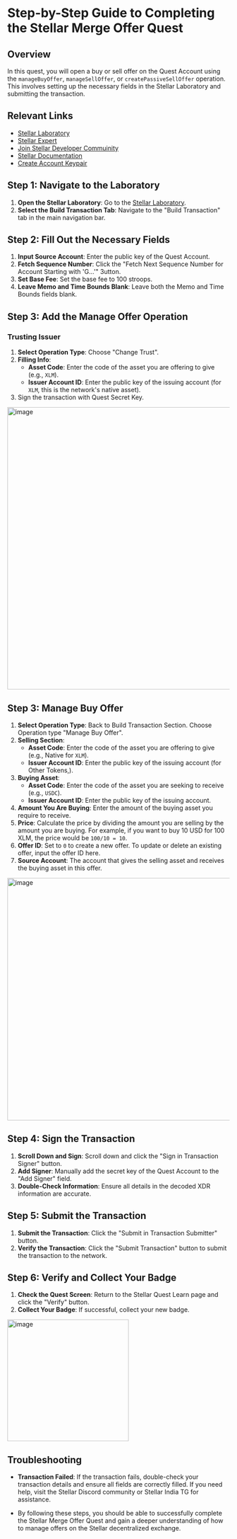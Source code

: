 # Step-by-Step Guide to Completing the Stellar Merge Offer Quest

## Overview
In this quest, you will open a buy or sell offer on the Quest Account using the `manageBuyOffer`, `manageSellOffer`, or `createPassiveSellOffer` operation. This involves setting up the necessary fields in the Stellar Laboratory and submitting the transaction.

## Relevant Links
- [Stellar Laboratory](https://www.stellar.org/laboratory/)
- [Stellar Expert](https://stellar.expert/)
- [Join Stellar Developer Commuinity](https://discord.com/invite/stellardev)
- [Stellar Documentation](https://developers.stellar.org/docs/)
- [Create Account Keypair](https://lab.stellar.org/account/create)

## Step 1: Navigate to the Laboratory
1. **Open the Stellar Laboratory**: Go to the [Stellar Laboratory](https://www.stellar.org/laboratory/).
2. **Select the Build Transaction Tab**: Navigate to the "Build Transaction" tab in the main navigation bar.

## Step 2: Fill Out the Necessary Fields
1. **Input Source Account**: Enter the public key of the Quest Account.
2. **Fetch Sequence Number**: Click the "Fetch Next Sequence Number for Account Starting with 'G…'" 3utton.
3. **Set Base Fee**: Set the base fee to 100 stroops.
5. **Leave Memo and Time Bounds Blank**: Leave both the Memo and Time Bounds fields blank.

## Step 3: Add the Manage Offer Operation
### Trusting Issuer
1. **Select Operation Type**: Choose "Change Trust".
2. **Filling Info**:
   - **Asset Code**: Enter the code of the asset you are offering to give (e.g., `XLM`).
   - **Issuer Account ID**: Enter the public key of the issuing account (for `XLM`, this is the network's native asset).
3. Sign the transaction with Quest Secret Key.
<img width="638" alt="image" src="https://github.com/user-attachments/assets/9508228b-c4d2-4915-83ee-51cc72f87020" />


## Step 3: Manage Buy Offer
1. **Select Operation Type**: Back to Build Transaction Section. Choose Operation type "Manage Buy Offer".
2. **Selling Section**:
   - **Asset Code**: Enter the code of the asset you are offering to give (e.g., Native for `XLM`).
   - **Issuer Account ID**: Enter the public key of the issuing account (for Other Tokens,).
3. **Buying Asset**:
   - **Asset Code**: Enter the code of the asset you are seeking to receive (e.g., `USDC`).
   - **Issuer Account ID**: Enter the public key of the issuing account.
4. **Amount You Are Buying**: Enter the amount of the buying asset you require to receive.
5. **Price**: Calculate the price by dividing the amount you are selling by the amount you are buying. For example, if you want to buy 10 USD for 100 XLM, the price would be `100/10 = 10`.
6. **Offer ID**: Set to `0` to create a new offer. To update or delete an existing offer, input the offer ID here.
7. **Source Account**: The account that gives the selling asset and receives the buying asset in this offer.
<img width="548" alt="image" src="https://github.com/user-attachments/assets/adcd8eac-e625-4885-af26-031eb3fcda50" />

## Step 4: Sign the Transaction
1. **Scroll Down and Sign**: Scroll down and click the "Sign in Transaction Signer" button.
2. **Add Signer**: Manually add the secret key of the Quest Account to the "Add Signer" field.
3. **Double-Check Information**: Ensure all details in the decoded XDR information are accurate.

## Step 5: Submit the Transaction
1. **Submit the Transaction**: Click the "Submit in Transaction Submitter" button.
2. **Verify the Transaction**: Click the "Submit Transaction" button to submit the transaction to the network.

## Step 6: Verify and Collect Your Badge
1. **Check the Quest Screen**: Return to the Stellar Quest Learn page and click the "Verify" button.
2. **Collect Your Badge**: If successful, collect your new badge.
<img width="275" alt="image" src="https://github.com/user-attachments/assets/d0f90254-9d59-4bd6-a6e7-e2714f26adff" />


## Troubleshooting
- **Transaction Failed**: If the transaction fails, double-check your transaction details and ensure all fields are correctly filled. If you need help, visit the Stellar Discord community or Stellar India TG for assistance.

- By following these steps, you should be able to successfully complete the Stellar Merge Offer Quest and gain a deeper understanding of how to manage offers on the Stellar decentralized exchange.
